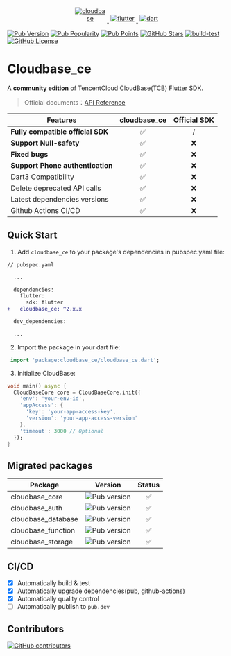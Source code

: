 <p align="center">
  <a href="https://cloudbase.net/">
    <img src="https://docs.cloudbase.net/img/logo.png" alt="cloudbase" style="max-width: 70px; max-height: 70px; vertical-align:bottom; margin:4px;">
  </a>
  <a href="https://flutter.dev/">
    <img src="https://www.vectorlogo.zone/logos/flutterio/flutterio-ar21.svg" alt="flutter" style="vertical-align:bottom; margin:4px;">
  </a>
  <a href="https://dart.dev/">
    <img src="https://www.vectorlogo.zone/logos/dartlang/dartlang-ar21.svg" alt="dart" style="vertical-align:bottom; margin:4px;">
  </a>
</p>

[![Pub Version](https://img.shields.io/pub/v/cloudbase_ce)](https://pub.dev/packages/cloudbase_ce)
[![Pub Popularity](https://img.shields.io/pub/popularity/cloudbase_ce)](https://pub.dev/packages/cloudbase_ce)
[![Pub Points](https://img.shields.io/pub/points/cloudbase_ce)](https://pub.dev/packages/cloudbase_ce)
[![GitHub Stars](https://img.shields.io/github/stars/insightoptech/cloudbase_ce)](https://github.com/insightoptech/cloudbase_ce/stargazers)
[![build-test](https://github.com/insightoptech/cloudbase_ce/actions/workflows/ci.yaml/badge.svg)](https://github.com/insightoptech/cloudbase_ce/actions/workflows/ci.yaml)
[![GitHub License](https://img.shields.io/github/license/insightoptech/cloudbase_ce)](https://github.com/insightoptech/cloudbase_ce/blob/main/LICENSE)

# Cloudbase_ce

A **community edition** of TencentCloud CloudBase(TCB) Flutter SDK.

> Official documents：[API Reference](https://docs.cloudbase.net/api-reference/flutter/install)

| Features                          | cloudbase_ce | Official SDK |
| --------------------------------- | :----------: | :----------: |
| **Fully compatible official SDK** |      ✅      |      /       |
| **Support Null-safety**           |      ✅      |      ❌      |
| **Fixed bugs**                    |      ✅      |      ❌      |
| **Support Phone authentication**  |      ✅      |      ❌      |
| Dart3 Compatibility               |      ✅      |      ❌      |
| Delete deprecated API calls       |      ✅      |      ❌      |
| Latest dependencies versions      |      ✅      |      ❌      |
| Github Actions CI/CD              |      ✅      |      ❌      |

## Quick Start

1. Add `cloudbase_ce` to your package's dependencies in pubspec.yaml file:

```diff
// pubspec.yaml

  ...

  dependencies:
    flutter:
      sdk: flutter
+   cloudbase_ce: ^2.x.x

  dev_dependencies:

  ...
```

2. Import the package in your dart file:

```dart
 import 'package:cloudbase_ce/cloudbase_ce.dart';
```

3. Initialize CloudBase:

```dart
void main() async {
  CloudBaseCore core = CloudBaseCore.init({
    'env': 'your-env-id',
    'appAccess': {
      'key': 'your-app-access-key',
      'version': 'your-app-access-version'
    },
    'timeout': 3000 // Optional
  });
}
```

## Migrated packages

| Package            | Version                                                         | Status |
| ------------------ | --------------------------------------------------------------- | :----: |
| cloudbase_core     | ![Pub version](https://img.shields.io/pub/v/cloudbase_core)     |   ✅   |
| cloudbase_auth     | ![Pub version](https://img.shields.io/pub/v/cloudbase_auth)     |   ✅   |
| cloudbase_database | ![Pub version](https://img.shields.io/pub/v/cloudbase_database) |   ✅   |
| cloudbase_function | ![Pub version](https://img.shields.io/pub/v/cloudbase_function) |   ✅   |
| cloudbase_storage  | ![Pub version](https://img.shields.io/pub/v/cloudbase_storage)  |   ✅   |

## CI/CD

- [x] Automatically build & test
- [x] Automatically upgrade dependencies(pub, github-actions)
- [x] Automatically quality control
- [ ] Automatically publish to `pub.dev`

## Contributors

[![GitHub contributors](https://contrib.rocks/image?repo=insightoptech/cloudbase_ce)](https://github.com/insightoptech/cloudbase_ce/graphs/contributors)
